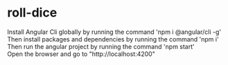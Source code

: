 # roll-dice

Install Angular Cli globally by running the command 'npm i @angular/cli -g'  
Then install packages and dependencies by running the command 'npm i'  
Then run the angular project by running the command 'npm start'  
Open the browser and go to "http://localhost:4200"  
